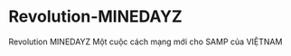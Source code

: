 Revolution-MINEDAYZ
===================

Revolution MINEDAYZ
Một cuộc cách mạng mới cho SAMP của VIỆTNAM
